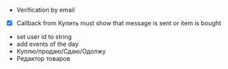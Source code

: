 - Verification by email
-[x] Callback from Купить must show that message is sent or item is bought
- set user id to string
- add events of the day
- Куплю/продаю/Сдаю/Одолжу
- Редактор товаров